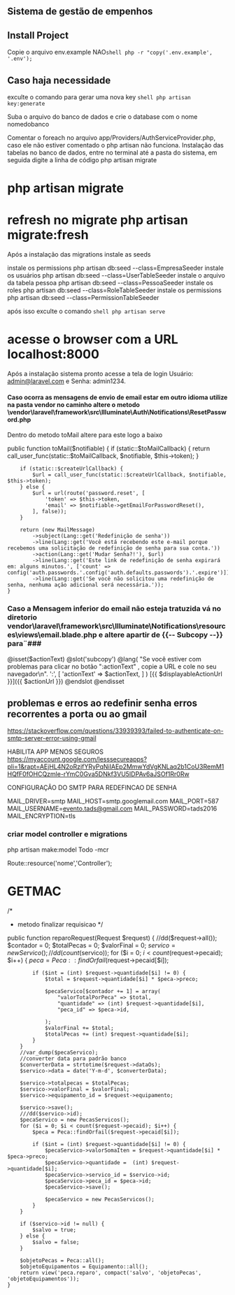 
## Sistema de gestão de empenhos

## Install Project 
 Copie o arquivo env.example
NAO```shell php -r "copy('.env.example', '.env'); ```
 ## Caso haja necessidade 
 exculte o comando para gerar uma nova key 
```shell php artisan key:generate ```


 Suba o arquivo do banco de dados e crie o database com o nome nomedobanco 


Comentar o foreach no arquivo app/Providers/AuthServiceProvider.php, caso ele não estiver comentado o php artisan não funciona.
Instalação das tabelas no banco de dados, entre no terminal até a pasta do sistema, em seguida digite a linha de código php artisan migrate
# php artisan migrate
# refresh no migrate  php artisan migrate:fresh
Após a instalação das migrations instale as seeds

instale os permissions php artisan db:seed --class=EmpresaSeeder
instale os usuários php artisan db:seed --class=UserTableSeeder
instale o arquivo da tabela pessoa  php artisan db:seed --class=PessoaSeeder
instale os roles php artisan db:seed --class=RoleTableSeeder
instale os permissions php artisan db:seed --class=PermissionTableSeeder



 após isso exculte o comando 
```shell php artisan serve ```

 acesse o browser com a URL localhost:8000
=

Após a instalação sistema pronto acesse a tela de login Usuário: admin@laravel.com e Senha: admin1234.

#### Caso ocorra as mensagens de envio de email estar em outro idioma utilize na pasta vendor no caminho altere o metodo \vendor\laravel\framework\src\Illuminate\Auth\Notifications\ResetPassword.php

<p>Dentro do metodo toMail altere para este logo a baixo </p>

public function toMail($notifiable)
    {
        if (static::$toMailCallback) {
            return call_user_func(static::$toMailCallback, $notifiable, $this->token);
        }

        if (static::$createUrlCallback) {
            $url = call_user_func(static::$createUrlCallback, $notifiable, $this->token);
        } else {
            $url = url(route('password.reset', [
                'token' => $this->token,
                'email' => $notifiable->getEmailForPasswordReset(),
            ], false));
        }

        return (new MailMessage)
            ->subject(Lang::get('Redefinição de senha'))
            ->line(Lang::get('Você está recebendo este e-mail porque recebemos uma solicitação de redefinição de senha para sua conta.'))
            ->action(Lang::get('Mudar Senha?!'), $url)
            ->line(Lang::get('Este link de redefinição de senha expirará em: alguns minutos.', ['count' => config('auth.passwords.'.config('auth.defaults.passwords').'.expire')]))
            ->line(Lang::get('Se você não solicitou uma redefinição de senha, nenhuma ação adicional será necessária.'));
    }
### Caso a Mensagem inferior do email não esteja tratuzida vá no diretorio vendor\laravel\framework\src\Illuminate\Notifications\resources\views\email.blade.php e altere apartir de {{-- Subcopy --}} para¨###
@isset($actionText)
@slot('subcopy')
@lang(
    "Se você estiver com problemas para clicar no botão \":actionText\" , copie a URL e cole no seu navegador\n".
    ':',
    [
        'actionText' => $actionText,
    ]
) <span class="break-all">[{{ $displayableActionUrl }}]({{ $actionUrl }})</span>
@endslot
@endisset


## problemas e erros ao redefinir senha  erros recorrentes a porta ou ao gmail 

https://stackoverflow.com/questions/33939393/failed-to-authenticate-on-smtp-server-error-using-gmail

HABILITA APP MENOS SEGUROS 
https://myaccount.google.com/lesssecureapps?pli=1&rapt=AEjHL4N2oRzjfYRyPqNiIAEp2MmwYdVgKNLaq2b1CoU3RemM1HQfF0fOHCQzmle-rYmC0Gva5DNkf3VU5IDPAv6aJSOf1Rr0Rw

CONFIGURAÇÂO DO SMTP PARA REDEFINCAO DE SENHA 

MAIL_DRIVER=smtp
MAIL_HOST=smtp.googlemail.com
MAIL_PORT=587
MAIL_USERNAME=evento.tads@gmail.com
MAIL_PASSWORD=tads2016
MAIL_ENCRYPTION=tls

### criar model controller e migrations
php artisan make:model Todo -mcr


Route::resource('nome','Controller');

# GETMAC 

<!-- // Route::get('/getmacshellexec',function()
//     {
//         $shellexec = shell_exec('getmac');

//         dd(substr(exec('getmac'), 0, 17));
//     }
// );

// Route::get('/getmacexec',function()
//     {
//         $shellexec = exec('getmac');
//         dd($shellexec);
//     }
// ); -->

/*
* metodo finalizar requisicao
*/

 public function reparoRequest(Request $request)
    {
        //dd($request->all());
        $contador = 0;
        $totalPecas = 0;
        $valorFinal = 0;
        $servico =  new Servico();
        //dd(count($servico));
        for ($i = 0; $i < count($request->pecaid); $i++) {
            $peca = Peca::findOrfail($request->pecaid[$i]);

            if ($int = (int) $request->quantidade[$i] != 0) {
                $total = $request->quantidade[$i] * $peca->preco;

                $pecaServico[$contador += 1] = array(
                    "valorTotalPorPeca" => $total,
                    "quantidade" => (int) $request->quantidade[$i],
                    "peca_id" => $peca->id,

                );
                $valorFinal += $total;
                $totalPecas += (int) $request->quantidade[$i];
            }
        }
        //var_dump($pecaServico);
        //converter data para padrão banco 
        $converterData = strtotime($request->dataOs);
        $servico->data = date('Y-m-d', $converterData);

        $servico->totalpecas = $totalPecas;
        $servico->valorFinal = $valorFinal;
        $servico->equipamento_id = $request->equipamento;

        $servico->save();
        ///dd($servico->id);
        $pecaServico = new PecasServicos();
        for ($i = 0; $i < count($request->pecaid); $i++) {
            $peca = Peca::findOrfail($request->pecaid[$i]);

            if ($int = (int) $request->quantidade[$i] != 0) {
                $pecaServico->valorSomaIten = $request->quantidade[$i] * $peca->preco;
                $pecaServico->quantidade =  (int) $request->quantidade[$i];
                $pecaServico->servico_id = $servico->id;
                $pecaServico->peca_id = $peca->id;
                $pecaServico->save();

                $pecaServico = new PecasServicos();
            }
        }

        if ($servico->id != null) {
            $salvo = true;
        } else {
            $salvo = false;
        }

        $objetoPecas = Peca::all();
        $objetoEquipamentos = Equipamento::all();
        return view('peca.reparo', compact('salvo', 'objetoPecas', 'objetoEquipamentos'));
    }
